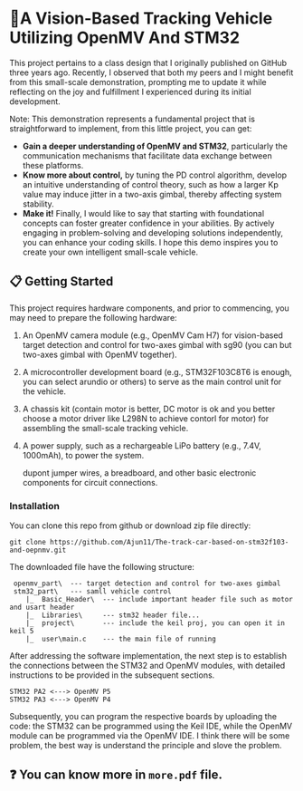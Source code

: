 

# :car:A Vision-Based Tracking Vehicle Utilizing OpenMV And STM32

This project pertains to a class design that I originally published on GitHub three years ago. Recently, I observed that both my peers and I might benefit from this small-scale demonstration, prompting me to update it while reflecting on the joy and fulfillment I experienced during its initial development. 

Note: This demonstration represents a fundamental project that is straightforward to implement, from this little project, you can get:

- **Gain a deeper understanding of OpenMV and STM32**, particularly the communication mechanisms that facilitate data exchange between these platforms.
- **Know more about control,** by tuning the PD control algorithm, develop an intuitive understanding of control theory, such as how a larger Kp value may induce jitter in a two-axis gimbal, thereby affecting system stability.
- **Make it!** Finally, I would like to say that starting with foundational concepts can foster greater confidence in your abilities. By actively engaging in problem-solving and developing solutions independently, you can enhance your coding skills. I hope this demo inspires you to create your own intelligent small-scale vehicle.

## 📋 Getting Started

This project requires hardware components, and prior to commencing, you may need to prepare the following hardware:

1. An OpenMV camera module (e.g., OpenMV Cam H7) for vision-based target detection and control for two-axes gimbal with sg90 (you can but two-axes gimbal with OpenMV together).

2. A microcontroller development board (e.g., STM32F103C8T6 is enough, you can select arundio or others) to serve as the main control unit for the vehicle.

3. A chassis kit (contain motor is better, DC motor is ok and you better choose a motor driver like L298N to achieve contorl for motor) for assembling the small-scale tracking vehicle.

4. A power supply, such as a rechargeable LiPo battery (e.g., 7.4V, 1000mAh), to power the system.

   dupont jumper wires, a breadboard, and other basic electronic components for circuit connections.

### Installation 

You can clone this repo from github or download zip file directly:

```shell
git clone https://github.com/Ajun11/The-track-car-based-on-stm32f103-and-oepnmv.git
```

The downloaded file have the following structure:

```shell
 openmv_part\  --- target detection and control for two-axes gimbal
 stm32_part\   --- samll vehicle control
    |_  Basic_Header\  --- include important header file such as motor and usart header
    |_  Libraries\     --- stm32 header file...
    |_  project\       --- include the keil proj, you can open it in keil 5
    |_  user\main.c    --- the main file of running
```

After addressing the software implementation, the next step is to establish the connections between the STM32 and OpenMV modules, with detailed instructions to be provided in the subsequent sections.

```shell
STM32 PA2 <---> OpenMV P5
STM32 PA3 <---> OpenMV P4
```

Subsequently, you can program the respective boards by uploading the code: the STM32 can be programmed using the Keil IDE, while the OpenMV module can be programmed via the OpenMV IDE. I think there will be some problem, the best way is understand the principle and slove the problem.

## :question: You can know more in `more.pdf` file. 
